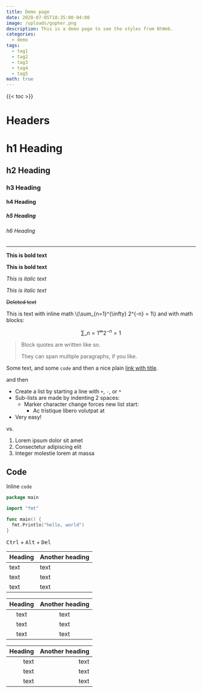 ```yaml
---
title: Demo page
date: 2028-07-05T18:35:00-04:00
image: /uploads/gopher.png
description: This is a demo page to see the styles from NtWeb.
categories:
  - demo
tags:
  - tag1
  - tag2
  - tag3
  - tag4
  - tag5
math: true
---
```


{{< toc >}}

# Headers

# h1 Heading
## h2 Heading
### h3 Heading
#### h4 Heading
##### h5 Heading
###### h6 Heading


---

**This is bold text**

__This is bold text__

*This is italic text*

_This is italic text_

~~Deleted text~~

This is text with inline math \\(\sum\_{n=1}^{\infty} 2^{-n} = 1\\) and with math blocks:

$$
\sum\_{n=1}^{\infty} 2^{-n} = 1
$$

> Block quotes are
> written like so.
>
> They can span multiple paragraphs,
> if you like.

Some text, and some `code` and then a nice plain [link with title](https://github.com/davidhampgonsalves/davidhampgonsalves.com-hugo "title text!").

and then

+ Create a list by starting a line with `+`, `-`, or `*`
+ Sub-lists are made by indenting 2 spaces:
  - Marker character change forces new list start:
    * Ac tristique libero volutpat at
+ Very easy!

vs.

1. Lorem ipsum dolor sit amet
2. Consectetur adipiscing elit
3. Integer molestie lorem at massa

## Code

Inline `code`

```go
package main

import "fmt"

func main() {
  fmt.Println("hello, world")
}
```

<kbd>Ctrl</kbd> + <kbd>Alt</kbd> + <kbd>Del</kbd>

| Heading | Another heading |
| ------  | --------------- |
|  text   |      text       |
|  text   |      text       |
|  text   |      text       |

| Heading | Another heading |
| :----:  | :-------------: |
|  text   |      text       |
|  text   |      text       |
|  text   |      text       |

| Heading | Another heading |
| -----:  | --------------: |
|  text   |      text       |
|  text   |      text       |
|  text   |      text       |

